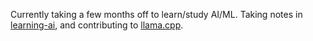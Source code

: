 Currently taking a few months off to learn/study AI/ML. Taking notes in [learning-ai](https://github.com/danbev/learning-ai), and contributing to [llama.cpp](https://github.com/ggerganov/llama.cpp).
